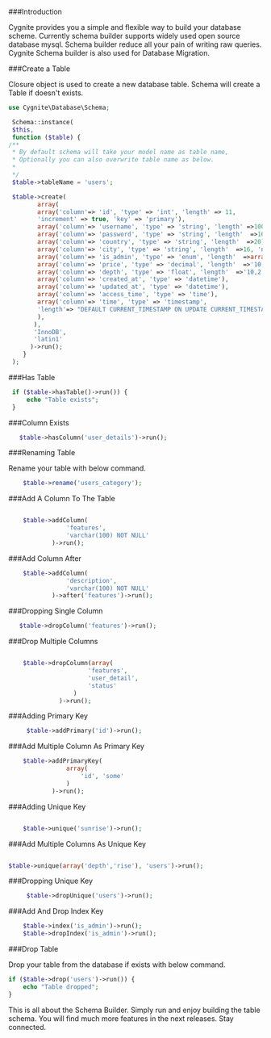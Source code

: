###Introduction

Cygnite provides you a simple and flexible way to build your database scheme. Currently schema builder supports widely used open source database mysql. Schema builder reduce all your pain of writing raw queries. Cygnite Schema builder is also used for Database Migration.

###Create a Table

Closure object is used to create a new database table. Schema will create a Table if doesn't exists.

                  

```php
use Cygnite\Database\Schema; 

 Schema::instance(
 $this,
 function ($table) {
/**
 * By default schema will take your model name as table name,
 * Optionally you can also overwrite table name as below.
 *   
 */
 $table->tableName = 'users';

 $table->create(
        array(
        array('column'=> 'id', 'type' => 'int', 'length' => 11,
        'increment' => true, 'key' => 'primary'),
        array('column'=> 'username', 'type' => 'string', 'length' =>100),
        array('column'=> 'password', 'type' => 'string', 'length'  =>16),
        array('column'=> 'country', 'type' => 'string', 'length'  =>20),
        array('column'=> 'city', 'type' => 'string', 'length'  =>16, 'null'=> true),
        array('column'=> 'is_admin', 'type' => 'enum', 'length'  =>array('0', '1')),
        array('column'=> 'price', 'type' => 'decimal', 'length'  =>'10,2'),
        array('column'=> 'depth', 'type' => 'float', 'length'  =>'10,2'),
        array('column'=> 'created_at', 'type' => 'datetime'),
        array('column'=> 'updated_at', 'type' => 'datetime'),
        array('column'=> 'access_time', 'type' => 'time'),
        array('column'=> 'time', 'type' => 'timestamp',
        'length'=> "DEFAULT CURRENT_TIMESTAMP ON UPDATE CURRENT_TIMESTAMP"
        ),
       ),
       'InnoDB',
       'latin1'
      )->run();
    } 
 ); 

```
###Has Table

```php
 if ($table->hasTable()->run()) {
     echo "Table exists";
 }
```
###Column Exists

```php
   $table->hasColumn('user_details')->run();
```
###Renaming Table

Rename your table with below command.

```php
    $table->rename('users_category');
```
###Add A Column To The Table
```php

    $table->addColumn(
                'features',
                'varchar(100) NOT NULL'
            )->run();
```
###Add Column After

```php
    $table->addColumn(
                'description',
                'varchar(100) NOT NULL'
            )->after('features')->run();
```
###Dropping Single Column

```php
   $table->dropColumn('features')->run();
```
###Drop Multiple Columns
```php

    $table->dropColumn(array(
                      'features',
                      'user_detail',
                      'status'
                  )
              )->run();
```
###Adding Primary Key

```php
     $table->addPrimary('id')->run();
```
###Add Multiple Column As Primary Key

```php
    $table->addPrimaryKey(
                array(
                    'id', 'some'
                )
            )->run();
```
###Adding Unique Key
```php

    $table->unique('sunrise')->run();
```
###Add Multiple Columns As Unique Key
```php

$table->unique(array('depth','rise'), 'users')->run();
```
###Dropping Unique Key

```php
     $table->dropUnique('users')->run();
```
###Add And Drop Index Key

```php
    $table->index('is_admin')->run();
    $table->dropIndex('is_admin')->run();
```

###Drop Table

Drop your table from the database if exists with below command.

```php
if ($table->drop('users')->run()) {
    echo "Table dropped";
}
```

This is all about the Schema Builder. Simply run and enjoy building the table schema. You will find much more features in the next releases. Stay connected.